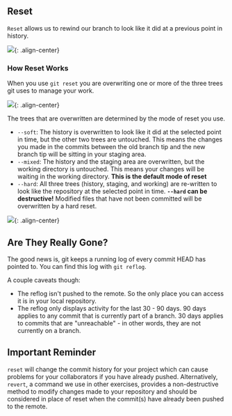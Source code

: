 [//]: # "This is used in the Git Out of Trouble course"

## Reset

 `Reset` allows us to rewind our branch to look like it did at a previous point in history.

 ![](/on-demand/images/reset-visual.jpg){: .align-center}

 ### How Reset Works

 When you use `git reset` you are overwriting one or more of the three trees git uses to manage your work.

 ![](/on-demand/images/two-stage-commit-a.jpg){: .align-center}

 The trees that are overwritten are determined by the mode of reset you use.

 - `--soft`: The history is overwritten to look like it did at the selected point in time, but the other two trees are untouched. This means the changes you made in the commits between the old branch tip and the new branch tip will be sitting in your staging area.
 - `--mixed`: The history and the staging area are overwritten, but the working directory is untouched. This means your changes will be waiting in the working directory. **This is the default mode of reset**
 - `--hard`: All three trees (history, staging, and working) are re-written to look like the repository at the selected point in time. **`--hard` can be destructive!** Modified files that have not been committed will be overwritten by a hard reset.

 ![](/on-demand/images/reset-modes.jpg){: .align-center}

## Are They Really Gone?

 The good news is, git keeps a running log of every commit HEAD has pointed to. You can find this log with `git reflog`.

 A couple caveats though:

 - The reflog isn't pushed to the remote. So the only place you can access it is in your local repository.
 - The reflog only displays activity for the last 30 - 90 days. 90 days applies to any commit that is currently part of a branch. 30 days applies to commits that are "unreachable" - in other words, they are not currently on a branch.

## Important Reminder

 `reset` will change the commit history for your project which can cause problems for your collaborators if you have already pushed. Alternatively, `revert`, a command we use in other exercises, provides a non-destructive method to modify changes made to your repository and should be considered in place of reset when the commit(s) have already been pushed to the remote.
